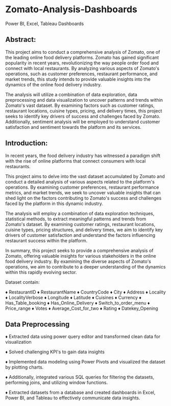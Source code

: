 # Zomato-Analysis-Dashboards
Power BI, Excel, Tableau Dashboards


## Abstract:

This project aims to conduct a comprehensive analysis of Zomato, one of the leading online food delivery platforms. Zomato has gained significant popularity in recent years, revolutionizing the way people order food and connect with local restaurants. By analyzing various aspects of Zomato's operations, such as customer preferences, restaurant performance, and market trends, this study intends to provide valuable insights into the dynamics of the online food delivery industry.

The analysis will utilize a combination of data exploration, data preprocessing and data visualization to uncover patterns and trends within Zomato's vast dataset. By examining factors such as customer ratings, restaurant locations, cuisine types, pricing, and delivery times, this project seeks to identify key drivers of success and challenges faced by Zomato. Additionally, sentiment analysis will be employed to understand customer satisfaction and sentiment towards the platform and its services.

## Introduction:

In recent years, the food delivery industry has witnessed a paradigm shift with the rise of online platforms that connect consumers with local restaurants.

This project aims to delve into the vast dataset accumulated by Zomato and conduct a detailed analysis of various aspects related to the platform's operations. By examining customer preferences, restaurant performance metrics, and market trends, we seek to uncover valuable insights that can shed light on the factors contributing to Zomato's success and challenges faced by the platform in this dynamic industry.

The analysis will employ a combination of data exploration techniques, statistical methods,  to extract meaningful patterns and trends from Zomato's dataset. By examining customer ratings, restaurant locations, cuisine types, pricing structures, and delivery times, we aim to identify key drivers of customer satisfaction and understand the factors influencing restaurant success within the platform.

In summary, this project seeks to provide a comprehensive analysis of Zomato, offering valuable insights for various stakeholders in the online food delivery industry. By examining the diverse aspects of Zomato's operations, we aim to contribute to a deeper understanding of the dynamics within this rapidly evolving sector.

Dataset contain:

♦ RestaurantID 
♦ RestaurantName
♦ CountryCode
♦ City
♦ Address
♦ Locality
♦ LocalityVerbose
♦ Longitude
♦ Latitude
♦ Cuisines
♦ Currency
♦ Has_Table_booking
♦ Has_Online_Delivery
♦ Switch_to_order_menu
♦ Price_range
♦ Votes
♦ Average_Cost_for_two
♦ Rating
♦ Datekey_Opening


## Data Preprocessing

♦ Extracted data using power query editor and transformed clean data for visualization 

♦ Solved challenging KPI's to gain data insights

♦ Implemented data modeling using Power Pivots and visualized the dataset by plotting charts. 

♦ Additionally, integrated various SQL queries for filtering the datasets, performing joins, and utilizing window functions. 

♦ Extracted datasets from a database and created dashboards in Excel, Power BI, and Tableau to effectively communicate data insights.
